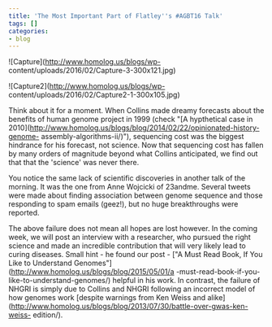 ```yaml
---
title: 'The Most Important Part of Flatley''s #AGBT16 Talk'
tags: []
categories:
- blog
---
```

![Capture](http://www.homolog.us/blogs/wp-
content/uploads/2016/02/Capture-3-300x121.jpg)
<!--more-->

![Capture2](http://www.homolog.us/blogs/wp-
content/uploads/2016/02/Capture2-1-300x105.jpg)

Think about it for a moment. When Collins made dreamy forecasts about the
benefits of human genome project in 1999 (check "[A hypthetical case in
2010](http://www.homolog.us/blogs/blog/2014/02/22/opinionated-history-genome-
assembly-algorithms-ii/)"), sequencing cost was the biggest hindrance for his
forecast, not science. Now that sequencing cost has fallen by many orders of
magnitude beyond what Collins anticipated, we find out that that the 'science'
was never there.

You notice the same lack of scientific discoveries in another talk of the
morning. It was the one from Anne Wojcicki of 23andme. Several tweets were
made about finding association between genome sequence and those responding to
spam emails (geez!), but no huge breakthroughs were reported.

The above failure does not mean all hopes are lost however. In the coming
week, we will post an interview with a researcher, who pursued the right
science and made an incredible contribution that will very likely lead to
curing diseases. Small hint - he found our post - ["A Must Read Book, If You
Like to Understand Genomes"](http://www.homolog.us/blogs/blog/2015/05/01/a
-must-read-book-if-you-like-to-understand-genomes/) helpful in his work. In
contrast, the failure of NHGRI is simply due to Collins and NHGRI following an
incorrect model of how genomes work [despite warnings from Ken Weiss and
alike](http://www.homolog.us/blogs/blog/2013/07/30/battle-over-gwas-ken-weiss-
edition/).

